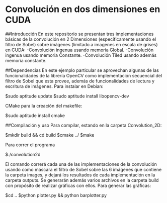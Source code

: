 Convolución en dos dimensiones en CUDA
======================================
##Introducción
En este repositorio se presentan tres implementaciones básicas de la convolución en 2 Dimensiones (específicamente usando el filtro de Sobel) sobre imágenes (limitado a imagenes en escala de grises) en CUDA:
-Convolución ingenua usando memoria Global.
-Convolución ingenua usando memoria Constante.
-Convolución Tiled usando además memoria constante.

##Dependencias
En este ejemplo particular se aprovechan algunas de las funcionalidades de la librería OpenCV como implementación secuencial del filtro de Sobel que esta provee, además de funcionalidades de lectura y escritura de imágenes. Para instalar en Debian:

  $sudo aptitude update
  $sudo aptitude install libopencv-dev
  
CMake para la creación del makefile:

  $sudo aptitude install cmake
  
##Compilación y uso
Para compilar, estando en la carpeta Convolution_2D:

  $mkdir build && cd build
  $cmake ../
  $make
  
Para correr el programa

  $./convolution2d
  
El comando correrá cada una de las implementaciones de la convolución usando como máscara el filtro de Sobel sobre las 6 imágenes que contiene la carpeta images, y dejará los resultados de cada implementación en la carpeta outputs. Se generarán además varios archivos en la carpeta build con propósito de realizar gráficas con ellos.
Para generar las gráficas:

  $cd ..
  $python plotter.py && python barplotter.py
